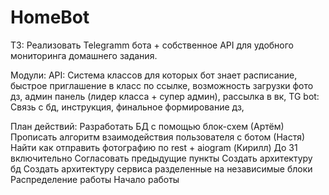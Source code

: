 # HomeBot
ТЗ: Реализовать Telegramm бота + собственное API для удобного мониторинга домашнего задания.

Модули:
API: Система классов для которых бот знает расписание, быстрое приглашение в класс по ссылке, возможность загрузки фото дз, админ панель (лидер класса + супер админ), рассылка в вк, 
TG bot: Связь с бд, инструкция, финальное формирование дз, 


План действий:
Разработать БД с помощью блок-схем (Артём)
Прописать алгоритм взаимодействия пользователя с ботом (Настя)
Найти как отправить фотографию по rest + aiogram (Кирилл)
До 31 включительно
Согласовать предыдущие пункты
Создать архитектуру бд
Создать архитектуру сервиса разделенные на независимые блоки 
Распределение работы 
Начало работы



